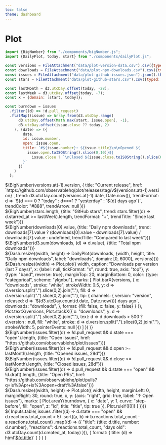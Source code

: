 ```yaml
---
toc: false
theme: dashboard
---
```


# Plot

```js
import {BigNumber} from "./components/bigNumber.js";
import {DailyPlot, today, start} from "./components/dailyPlot.js";
```

```js
const versions = FileAttachment("data/plot-version-data.csv").csv({typed: true});
const downloads = FileAttachment("data/plot-npm-downloads.csv").csv({typed: true});
const issues = FileAttachment("data/plot-github-issues.json").json().then((data) => data.map((d) => (d.open = d3.utcDay(new Date(d.created_at)), d.close = d.closed_at ? d3.utcDay(new Date(d.closed_at)) : null, d)));
const stars = FileAttachment("data/plot-github-stars.csv").csv({typed: true});
```

```js
const lastMonth = d3.utcDay.offset(today, -28);
const lastWeek = d3.utcDay.offset(today, -7);
const x = {domain: [start, today]};
```

```js
const burndown = issues
  .filter((d) => !d.pull_request)
  .flatMap((issue) => Array.from(d3.utcDay.range(
      d3.utcDay.offset(Math.max(start, issue.open), -1),
      d3.utcDay.offset(issue.close ?? today, 2)
    ), (date) => ({
        date,
        id: issue.number,
        open: issue.open,
        title: `#${issue.number}: ${issue.title}\n\nOpened ${
          issue.open.toISOString().slice(0,10)}${
            issue.close ? `\nClosed ${issue.close.toISOString().slice(0,10)}` : ""
        }`
      })
    )
  );
```

<div class="grid grid-cols-4" style="grid-auto-rows: 86px;">
  <div class=card>${BigNumber(versions.at(-1).version, {
    title: "Current release",
    href: `https://github.com/observablehq/plot/releases/tag/v${versions.at(-1).version}`,
    trend: d3.utcDay.count(versions.at(-1).date, Date.now()),
    trendFormat: d => `${d === 0 ? "today" : d===1 ? "yesterday" : `${d} days ago`}`,
    trendColor: "#888",
    trendArrow: null
  })}</div>
  <div class=card>${BigNumber(stars.length, {title: "GitHub stars", trend: stars.filter((d) => d.starred_at >= lastWeek).length, trendFormat: "+", trendTitle: "Since last week"})}</div>
  <div class=card>${BigNumber(downloads[0].value, {title: "Daily npm downloads", trend: downloads[7].value ? (downloads[0].value - downloads[7].value) / downloads[7].value : undefined, trendTitle: "Compared to last week"})}</div>
  <div class=card>${BigNumber(d3.sum(downloads, (d) => d.value), {title: "Total npm downloads"})}</div>
</div>

<div class="card grid grid-cols-1" style="grid-auto-rows: calc(260px + 2rem);">
  ${Dash.resize((width, height) => DailyPlot(downloads, {width, height, title: "Daily npm downloads", label: "downloads", domain: [0, 6000], versions}))}
</div>

<div class="card grid grid-cols-1">
  ${Dash.resize((width) => Plot.plot({
    width,
    caption: "Downloads per version (last 7 days)",
    x: {label: null, tickFormat: "s", round: true, axis: "top"},
    y: {type: "band", reverse: true},
    marginTop: 20,
    marginBottom: 0,
    color: {type: "categorical", scheme: "ylgnbu"},
    marks: [
      Plot.barX(versions, {
        x: "downloads",
        stroke: "white",
        strokeWidth: 0.5,
        y: d => d.version.split(".").slice(0,2).join("."),
        fill: d => d.version.split(".").slice(0,2).join("."),
        tip: {
          channels: {
            version: "version",
            released: d => `${d3.utcDay.count(d.date, Date.now())} days ago`,
            downloads: "downloads",
          },
          format: {fill: false, x: false, y: false}
        }
      }),
      Plot.textX(versions, Plot.stackX({
        x: "downloads",
        y: d => d.version.split(".").slice(0,2).join("."),
        text: d => d.downloads > 500 ? d.version : null,
        fill: "white",
        stroke: d => d.version.split(".").slice(0,2).join("."),
        strokeWidth: 5,
        pointerEvents: null
      }))
    ]
  })
)}
</div>

<div class="grid grid-cols-4" style="grid-auto-rows: 86px;">
  <div class=card>${BigNumber(issues.filter((d) => !d.pull_request && d.state === "open").length, {title: "Open issues", href: "https://github.com/observablehq/plot/issues"})}</div>
  <div class=card>${BigNumber(issues.filter((d) => !d.pull_request && d.open >= lastMonth).length, {title: "Opened issues, 28d"})}</div>
  <div class=card>${BigNumber(issues.filter((d) => !d.pull_request && d.close >= lastMonth).length, {title: "Closed issues, 28d"})}</div>
  <div class=card>${BigNumber(issues.filter((d) => d.pull_request && d.state === "open" && !d.draft).length, {title: "Open PRs", href: "https://github.com/observablehq/plot/pulls?q=is%3Apr+is%3Aopen+draft%3Afalse"})}</div>
</div>

<div class="card grid grid-cols-2" style="grid-auto-rows: 276px;">
  ${Dash.resize((width, height) => Plot.plot({
    width,
    height,
    marginLeft: 0,
    marginRight: 30,
    round: true,
    x,
    y: {axis: "right", grid: true, label: "↑ Open issues"},
    marks: [
      Plot.areaY(burndown, {
        x: "date",
        y: 1,
        curve: "step-before",
        fill: "open",
        z: "id",
        title: "title",
        tip: true
      }),
      Plot.ruleY([0])
    ]
  }))}
  <div style="padding: 0;">${
    Inputs.table(
      issues
        .filter((d) => d.state === "open" && d.reactions.total_count > 5)
        .sort((a, b) => b.reactions.total_count - a.reactions.total_count)
        .map((d) => ({
          "title": {title: d.title, number: d.number},
          "reactions": d.reactions.total_count,
          "days old": d3.utcDay.count(d.created_at, today)
        })),
      {
        format: {
          title: (d) => html`<a href=https://github.com/observablehq/plot/issues/${d.number} target=_blank>${d.title}</a>`
        }
      }
    )
  }</div>
</div>

<!--
TODO
- count number of recent issue comments & reactions
- show npm downloads by day of week
- show the size of the bundle, or lines of source code over time
- show [jsDelivr stats](https://www.jsdelivr.com/package/npm/@observablehq/plot?tab=stats)
- show recent GitHub commit activity
-->
